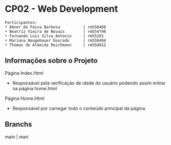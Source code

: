 # CP02 - Web Development 
```http 
Participantes:
• Abner de Paiva Barbosa          | rm558468
• Beatriz Vieira de Novais        | rm554746
• Fernando Luiz Silva Antonio     | rm55201
• Mariana Neugebauer Dourado      | rm550494
• Thomas de Almeida Reichmann     | rm554812
```

## Informações sobre o Projeto 
Página Index.Html
- Responsável pela verificação de idade do usuário podendo assim entrar na página home.html

Página Home.Html 
- Responsável por carregar todo o conteúdo principal da página

## Branchs 
main | mari 
